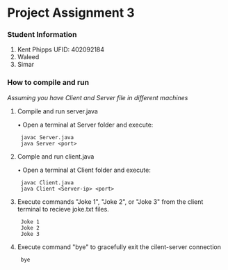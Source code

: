 # Project Assignment 3

### Student Information
1. Kent Phipps    UFID: 402092184
2. Waleed
1. Simar

### How to compile and run
*Assuming you have Client and Server file in different machines*
1. Compile and run server.java

    • Open a terminal at Server folder and execute: 

        javac Server.java
        java Server <port>

2. Comple and run client.java

    • Open a terminal at Client folder and execute:

        javac Client.java
        java Client <Server-ip> <port>

3. Execute commands "Joke 1", "Joke 2", or "Joke 3" from the client terminal to recieve joke.txt files.

        Joke 1
        Joke 2
        Joke 3

4. Execute command "bye" to gracefully exit the cilent-server connection

        bye
